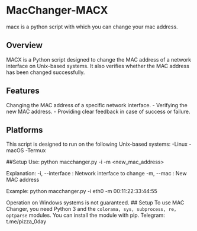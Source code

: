 # MacChanger-MACX
macx is a python script with which you can change your mac address. 

## Overview 
MACX is a Python script designed to change the MAC address of a network interface on Unix-based systems. It also verifies whether the MAC address has been changed successfully.

## Features 
Changing the MAC address of a specific network interface. - Verifying the new MAC address. - Providing clear feedback in case of success or failure. 

## Platforms 
This script is designed to run on the following Unix-based systems:
-Linux
-macOS
-Termux 

##Setup
Use: python macchanger.py -i <network interface> -m <new_mac_address> 

Explanation: -i, --interface : Network interface to change -m, --mac : New MAC address

Example: python macchanger.py -i eth0 -m 00:11:22:33:44:55



Operation on Windows systems is not guaranteed. ## Setup To use MAC Changer, you need Python 3 and the `colorama, sys, subprocess, re, optparse` modules. You can install the module with pip. 
Telegram: t.me/pizza_0day
